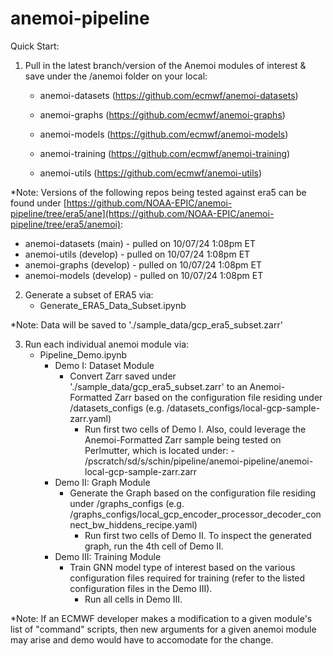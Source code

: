 # anemoi-pipeline

Quick Start:

1) Pull in the latest branch/version of the Anemoi modules of interest & save under the /anemoi folder on your local:
   - anemoi-datasets (https://github.com/ecmwf/anemoi-datasets)
     
   - anemoi-graphs (https://github.com/ecmwf/anemoi-graphs)
     
   - anemoi-models (https://github.com/ecmwf/anemoi-models)
     
   - anemoi-training (https://github.com/ecmwf/anemoi-training)
     
   - anemoi-utils (https://github.com/ecmwf/anemoi-utils)

*Note: Versions of the following repos being tested against era5 can be found under [https://github.com/NOAA-EPIC/anemoi-pipeline/tree/era5/ane](https://github.com/NOAA-EPIC/anemoi-pipeline/tree/era5/anemoi):
- anemoi-datasets (main) - pulled on 10/07/24 1:08pm ET
- anemoi-utils (develop) - pulled on 10/07/24 1:08pm ET
- anemoi-graphs (develop) - pulled on 10/07/24 1:08pm ET
- anemoi-models (develop) - pulled on 10/07/24 1:08pm ET
  
2) Generate a subset of ERA5 via:
   - Generate_ERA5_Data_Subset.ipynb

*Note: Data will be saved to './sample_data/gcp_era5_subset.zarr'
     
3) Run each individual anemoi module via:
   - Pipeline_Demo.ipynb
       - Demo I: Dataset Module
           -  Convert Zarr saved under './sample_data/gcp_era5_subset.zarr' to an Anemoi-Formatted Zarr based on the configuration file residing under /datasets_configs (e.g. /datasets_configs/local-gcp-sample-zarr.yaml)
              - Run first two cells of Demo I. Also, could leverage the Anemoi-Formatted Zarr sample being tested on Perlmutter, which is located under: - /pscratch/sd/s/schin/pipeline/anemoi-pipeline/anemoi-local-gcp-sample-zarr.zarr
       - Demo II: Graph Module
           - Generate the Graph based on the configuration file residing under /graphs_configs (e.g. /graphs_configs/local_gcp_encoder_processor_decoder_connect_bw_hiddens_recipe.yaml)
               - Run first two cells of Demo II. To inspect the generated graph, run the 4th cell of Demo II.
       - Demo III: Training Module
           - Train GNN model type of interest based on the various configuration files required for training (refer to the listed configuration files in the Demo III).
               - Run all cells in Demo III. 
  
*Note: If an ECMWF developer makes a modification to a given module's list of "command" scripts, then new arguments for a given anemoi module may arise and demo would have to accomodate for the change.
